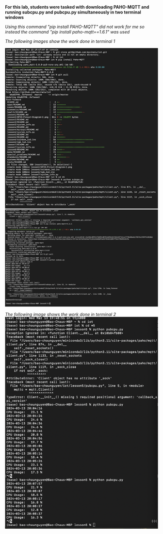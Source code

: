 **For this lab, students were tasked with downloading PAHO-MQTT and running subcpu.py and pubcpu.py simultaneously in two terminal windows**

*Using this command "pip install PAHO-MQTT" did not work for me so instead the command "pip install paho-mqtt==1.6.1" was used*

*The following images show the work done in terminal 1*

![alt text](EE_322_Lab5_terminal_1_pt1.png)
![alt text](EE_322_Lab5_terminal_1_pt2.png)

*The following image shows the work done in terminal 2*
![alt text](EE_322_Lab5_terminal_2.png)



